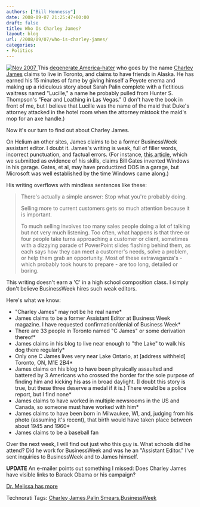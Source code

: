 ```yaml
---
authors: ["Bill Hennessy"]
date: 2008-09-07 21:25:47+00:00
draft: false
title: Who Is Charley James?
layout: blog
url: /2008/09/07/who-is-charley-james/
categories:
- Politics
---
```


 

 

[![Nov 2007](https://hennessysview.com/wp-content/uploads/2008/09/nov-2007-thumb.jpg)
](https://hennessysview.com/wp-content/uploads/2008/09/nov-2007.jpg) This [degenerate America-hater](https://www.eons.com/groups/topic/1087161-Yet-MORE-desperate-slander-from-Obama-s-campaign) who goes by the name [Charley James](https://michellemalkin.com/2008/09/06/latest-smear-palin-called-obama-a-sambo/) claims to live in Toronto, and claims to have friends in Alaska. He has earned his 15 minutes of fame by giving himself a Peyote enema and making up a ridiculous story about Sarah Palin complete with a fictitious waitress named "Lucille," a name he probably pulled from Hunter S. Thompson's "Fear and Loathing in Las Vegas." (I don't have the book in front of me, but I believe that Lucille was the name of the maid that Duke's attorney attacked in the hotel room when the attorney mistook the maid's mop for an axe handle.)

 

Now it's our turn to find out about Charley James.

 

On Helium an other sites, James claims to be a former BusinessWeek assistant editor. I doubt it. James's writing is weak, full of filler words, incorrect punctuation, and factual errors. (For instance, [this article](https://www.helium.com/items/985119-what-qualities-define-a-leader), which we submitted as evidence of his skills, claims Bill Gates invented Windows in his garage. Gates, et al, may have productized DOS in a garage, but Microsoft was well established by the time Windows came along.)

 

His writing overflows with mindless sentences like these:

 

>   
> 
> There's actually a simple answer: Stop what you're probably doing.
> 
>    
> 
> Selling more to current customers gets so much attention because it is important.
> 
>    
> 
> To much selling involves too many sales people doing a lot of talking but not very much listening. Too often, what happens is that three or four people take turns approaching a customer or client, sometimes with a dizzying parade of PowerPoint slides flashing behind them, as each says how they can meet a customer's needs, solve a problem, or help them grab an opportunity. Most of these extravaganza's - which probably took hours to prepare - are too long, detailed or boring.
> 
> 

 

This writing doesn't earn a 'C' in a high school composition class. I simply don't believe BusinessWeek hires such weak editors.

 

Here's what we know:

 

* "Charley James" may not be he real name*
* James claims to be a former Assistant Editor at Business Week magazine. I have requested confirmation/denial of Business Week*
* There are 33 people in Toronto named "C James" or some derivation thereof*
* James claims in his blog to live near enough to "the Lake" to walk his dog there regularly*
* Only one C James lives very near Lake Ontario, at [address withheld] Toronto, ON, M1E 2B4*
* James claims on his blog to have been physically assaulted and battered by 3 Americans who crossed the border for the sole purpose of finding him and kicking his ass in broad daylight. (I doubt this story is true, but these three deserve a medal if it is.) There would be a police report, but I find none*
* James claims to have worked in multiple newsrooms in the US and Canada, so someone must have worked with him*
* James claims to have been born in Milwaukee, WI, and, judging from his photo (assuming it's recent), that birth would have taken place between about 1945 and 1960*
* James claims to be a baseball fan   

Over the next week, I will find out just who this guy is. What schools did he attend? Did he work for BusinessWeek and was he an "Assistant Editor." I've sent inquiries to BusinessWeek and to James himself.

 

**UPDATE** An e-mailer points out something I missed: Does Charley James have visible links to Barack Obama or his campaign?

 

[Dr. Melissa has more](https://www.melissaclouthier.com/2008/09/07/sarah-palin-the-racist/)

 

Technorati Tags: [Charley James](https://technorati.com/tags/Charley%20James),[Palin Smears](https://technorati.com/tags/Palin%20Smears),[BusinessWeek](https://technorati.com/tags/BusinessWeek)
